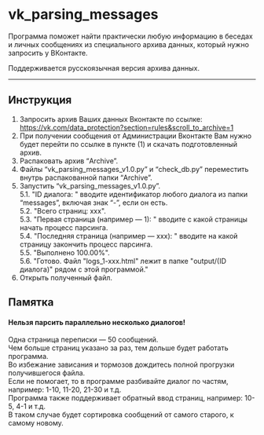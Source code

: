 <h1>vk_parsing_messages</h1>

Программа поможет найти практически любую информацию в беседах и личных сообщениях из специального архива данных, который нужно запросить у ВКонтакте.<br/>

Поддерживается русскоязычная версия архива данных.

<hr>
<h2>Инструкция</h2>
<ol>
<li>Запросить архив Ваших данных Вконтакте по ссылке: <a href="https://vk.com/data_protection?section=rules&amp;scroll_to_archive=1">https://vk.com/data_protection?section=rules&amp;scroll_to_archive=1</a></li>
<li>При получении сообщения от Администрации Вконтакте Вам нужно будет перейти по ссылке в пункте (1) и скачать подготовленный архив.</li>
<li>Распаковать архив “Archive”.</li>
<li>Файлы “vk_parsing_messages_v1.0.py” и “check_db.py” переместить внутрь распакованной папки “Archive”.</li>
<li>Запустить “vk_parsing_messages_v1.0.py”.<br/>
5.1. "ID диалога: " вводите идентификатор любого диалога из папки “messages”, включая знак “-”, если он есть.<br/>
5.2. "Всего страниц: xxx".<br/>
5.3. "Первая страница (например — 1): " вводите с какой страницы начать процесс парсинга.<br/>
5.4. "Последняя страница (например — xxx): " вводите на какой страницу закончить процесс парсинга.<br/>
5.5. "Выполнено 100.00%".<br/>
5.6. "Готово. Файл "logs_1-xxx.html" лежит в папке "output/(ID диалога)" рядом с этой программой."</li>
<li>Открыть полученный файл.</li>
</ol>

<h2>Памятка</h2>
<h4>Нельзя парсить параллельно несколько диалогов!</h4>
<p>Одна страница переписки — 50 сообщений.<br/>
Чем больше страниц указано за раз, тем дольше будет работать программа.<br/>
Во избежание зависания и тормозов дождитесь полной прогрузки получившегося файла.<br/>
Если не помогает, то в программе разбивайте диалог по частям, например: 1-10, 11-20, 21-30 и т.д.<br/>
Программа также поддерживает обратный ввод страниц, например: 10-5, 4-1 и т.д.<br/>
В таком случае будет сортировка сообщений от самого старого, к самому новому.<br/>
</p>
